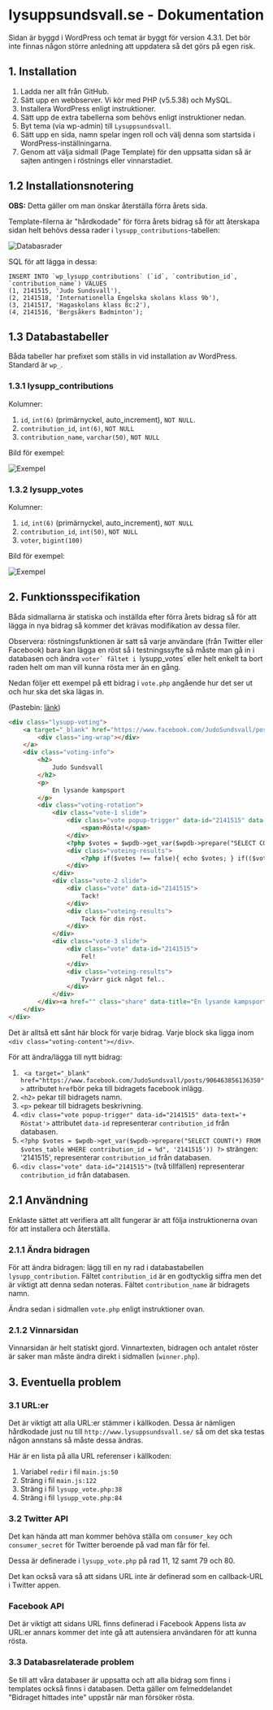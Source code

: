 # lysuppsundsvall.se - Dokumentation

Sidan är byggd i WordPress och temat är byggt för version 4.3.1. Det bör inte finnas någon större anledning att uppdatera så det görs på egen risk.

## 1. Installation
1. Ladda ner allt från GitHub.
2. Sätt upp en webbserver. Vi kör med PHP (v5.5.38) och MySQL.
3. Installera WordPress enligt instruktioner.
4. Sätt upp de extra tabellerna som behövs enligt instruktioner nedan.
5. Byt tema (via wp-admin) till `Lysuppsundsvall`.
5. Sätt upp en sida, namn spelar ingen roll och välj denna som startsida i WordPress-inställningarna.
6. Genom att välja sidmall (Page Template) för den uppsatta sidan så är sajten antingen i röstnings eller vinnarstadiet.

## 1.2 Installationsnotering

__OBS:__ Detta gäller om man önskar återställa förra årets sida.

Template-filerna är "hårdkodade" för förra årets bidrag så för att återskapa sidan helt behövs dessa rader i `lysupp_contributions`-tabellen:

![Databasrader](http://image.prntscr.com/image/283c1f6285064e8084181e568dfa29b4.png "Förra årets bidrag")

SQL för att lägga in dessa:
```
INSERT INTO `wp_lysupp_contributions` (`id`, `contribution_id`, `contribution_name`) VALUES
(1, 2141515, 'Judo Sundsvall'),
(2, 2141518, 'Internationella Engelska skolans klass 9b'),
(3, 2141517, 'Hagaskolans klass 8c:2'),
(4, 2141516, 'Bergsåkers Badminton');
```

## 1.3 Databastabeller

Båda tabeller har prefixet som ställs in vid installation av WordPress. Standard är `wp_`.

### 1.3.1 lysupp_contributions

Kolumner:
1. `id`, `int(6)` (primärnyckel, auto_increment), `NOT NULL`.
2. `contribution_id`, `int(6)`, `NOT NULL`
3. `contribution_name`, `varchar(50)`, `NOT NULL`

Bild för exempel:

![Exempel](http://image.prntscr.com/image/f134d521b4784f6683991ec78c6b8b5e.png "lysupp_contributions")

### 1.3.2 lysupp_votes

Kolumner:

1. `id`, `int(6)` (primärnyckel, auto_increment), `NOT NULL`
2. `contribution_id`, `int(50)`, `NOT NULL`
3. `voter`, `bigint(100)`

Bild för exempel:

![Exempel](http://image.prntscr.com/image/8765afd3755b4ac49f88f5cf252a0a66.png "lysupp_votes")

## 2. Funktionsspecifikation

Båda sidmallarna är statiska och inställda efter förra årets bidrag så för att lägga in nya bidrag så kommer det krävas modifikation av dessa filer.

Observera: röstningsfunktionen är satt så varje användare (från Twitter eller Facebook) bara kan lägga en röst så i testningssyfte så måste man gå in i databasen och ändra ``voter` fältet i ``lysupp_votes` eller helt enkelt ta bort raden helt om man vill kunna rösta mer än en gång.

Nedan följer ett exempel på ett bidrag i `vote.php` angående hur det ser ut och hur ska det ska lägas in.

(Pastebin: [länk](http://pastebin.com/bKumUCr8))

```html
<div class="lysupp-voting">
    <a target="_blank" href="https://www.facebook.com/JudoSundsvall/posts/906463856136350">
        <div class="img-wrap"></div>
    </a>
    <div class="voting-info">
        <h2>
            Judo Sundsvall
        </h2>
        <p>
            En lysande kampsport
        </p>
        <div class="voting-rotation">
            <div class="vote-1 slide">
                <div class="vote popup-trigger" data-id="2141515" data-text='+ Röstat'>
                    <span>Rösta!</span>
                </div>
                <?php $votes = $wpdb->get_var($wpdb->prepare("SELECT COUNT(*) FROM $votes_table WHERE contribution_id = %d", '2141515')) ?>
                <div class="voteing-results">
                    <?php if($votes !== false){ echo $votes; } if(($votes > 1) || ($votes == 0)){ echo ' Röster'; } else { echo ' Röst'; } ?>
                </div>
            </div>
            <div class="vote-2 slide">
                <div class="vote" data-id="2141515">
                    Tack!
                </div>
                <div class="voteing-results">
                    Tack för din röst.
                </div>
            </div>
            <div class="vote-3 slide">
                <div class="vote" data-id="2141515">
                    Fel!
                </div>
                <div class="voteing-results">
                    Tyvärr gick något fel..
                </div>
            </div>
        </div><a href="" class="share" data-title="En lysande kampsport" data-desc="Judo Sundsvall" data-image="http://www.lysuppsundsvall.nu/wp-content/uploads/2016/01/12376735_906463856136350_2846029237074411243_n.jpg"><span>Dela p&aring; Facebook</span></a>
    </div>
</div>
```

Det är alltså ett sånt här block för varje bidrag. Varje block ska ligga inom `<div class="voting-content"></div>`.

För att ändra/lägga till nytt bidrag:

1. ` <a target="_blank" href="https://www.facebook.com/JudoSundsvall/posts/906463856136350">` attributet `href`bör peka till bidragets facebook inlägg.
2. `<h2>` pekar till bidragets namn.
3. `<p>` pekear till bidragets beskrivning.
3. `<div class="vote popup-trigger" data-id="2141515" data-text='+ Röstat'>` attributet `data-id` representerar `contribution_id` från databasen.
4. `<?php $votes = $wpdb->get_var($wpdb->prepare("SELECT COUNT(*) FROM $votes_table WHERE contribution_id = %d", '2141515')) ?>` strängen: '2141515', representerar `contribution_id` från databasen.
5. `<div class="vote" data-id="2141515">` (två tillfällen) representerar `contribution_id` från databasen.

## 2.1 Användning

Enklaste sättet att verifiera att allt fungerar är att följa instruktionerna ovan för att installera och återställa.

### 2.1.1 Ändra bidragen

För att ändra bidragen: lägg till en ny rad i databastabellen `lysupp_contribution`. Fältet `contribution_id` är en godtycklig siffra men det är viktigt att denna sedan noteras. Fältet `contribution_name` är bidragets namn.

Ändra sedan i sidmallen `vote.php` enligt instruktioner ovan.

### 2.1.2 Vinnarsidan

Vinnarsidan är helt statiskt gjord. Vinnartexten, bidragen och antalet röster är saker man måste ändra direkt i sidmallen (`winner.php`).

## 3. Eventuella problem

### 3.1 URL:er

Det är viktigt att alla URL:er stämmer i källkoden. Dessa är nämligen hårdkodade just nu till `http://www.lysuppsundsvall.se/` så om det ska testas någon annstans så måste dessa ändras.

Här är en lista på alla URL referenser i källkoden:

1. Variabel `redir` i fil `main.js:50`
2. Sträng i fil `main.js:122`
3. Sträng i fil `lysupp_vote.php:38`
4. Sträng i fil `lysupp_vote.php:84`

### 3.2 Twitter API

Det kan hända att man kommer behöva ställa om `consumer_key` och `consumer_secret` för Twitter beroende på vad man får för fel.

Dessa är definerade i `lysupp_vote.php` på rad 11, 12 samt 79 och 80.

Det kan också vara så att sidans URL inte är definerad som en callback-URL i Twitter appen.

### Facebook API

Det är viktigt att sidans URL finns definerad i Facebook Appens lista av URL:er annars kommer det inte gå att autensiera användaren för att kunna rösta.

### 3.3 Databasrelaterade problem

Se till att våra databaser är uppsatta och att alla bidrag som finns i templates också finns i databasen. Detta gäller om felmeddelandet "Bidraget hittades inte" uppstår när man försöker rösta.
